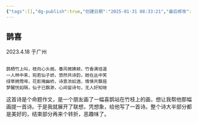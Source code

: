 ```yaml
---
{"tags":[],"dg-publish":true,"创建日期":"2025-01-31 08:33:21","最后修改":"2025-01-31 08:45:24","permalink":"/诗以咏志/鹊喜/","dgPassFrontmatter":true,"noteIcon":"","created":"2025-01-31T20:33:21.871+08:00"}
---
```



## 鹊喜

2023.4.18 于广州

```ad-info

鹊栖竹上叫，枝向心头翘，春风微拂颊，竹香满径道
一人林中来，宛若仙子娇，悠然共诗韵，她在丛中笑
绿草拥莺啼，花影掩幽桥，诗意浓如酒，情愫共飘摇
梦醒恍如隔，仙子已飘渺，心间留诗句，无人好知晓

```

这首诗是个命题作文，是一个朋友画了一幅喜鹊站在竹枝上的画，想让我帮他那幅画提一首诗。于是我就展开了联想，凭想象，给他写了一首诗。整个诗大半部分都是美好的，结束部分再来个转折，恶趣味了。
